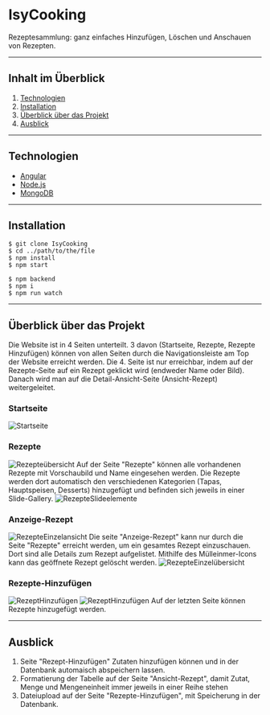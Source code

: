 # IsyCooking
Rezeptesammlung: ganz einfaches Hinzufügen, Löschen und Anschauen von Rezepten. 
***

## Inhalt im Überblick
1. [Technologien](#Technologien)
2. [Installation](#Intallation)
3. [Überblick über das Projekt](#Überblick-über-das-Projekt)
4. [Ausblick](#Ausblick)
***

## Technologien
* [Angular](https://angular.io)
* [Node.js](https://nodejs.org/en/)
* [MongoDB](https://docs.mongodb.com/)
***

## Installation
```
$ git clone IsyCooking
$ cd ../path/to/the/file
$ npm install
$ npm start

$ npm backend 
$ npm i
$ npm run watch
```
***

## Überblick über das Projekt
Die Website ist in 4 Seiten unterteilt. 3 davon (Startseite, Rezepte, Rezepte Hinzufügen)
können von allen Seiten durch die Navigationsleiste am Top der Website erreicht werden. Die 4. Seite ist nur erreichbar,
indem auf der Rezepte-Seite auf ein Rezept geklickt wird (endweder Name oder Bild). Danach wird man auf die Detail-Ansicht-Seite
(Ansicht-Rezept) weitergeleitet.

### Startseite 
![Startseite](../IsyCooking/src/assets/ReadMeImages/Startseite.PNG)

### Rezepte 
![Rezepteübersicht](../IsyCooking/src/assets/ReadMeImages/RezepteÜbersicht)
Auf der Seite "Rezepte" können alle vorhandenen Rezepte mit Vorschaubild und Name eingesehen werden.
Die Rezepte werden dort automatisch den verschiedenen Kategorien (Tapas, Hauptspeisen, Desserts) hinzugefügt 
und befinden sich jeweils in einer Slide-Gallery. 
![RezepteSlideelemente](../IsyCooking/src/assets/ReadMeImages/SlideBoxenÜbersicht)

### Anzeige-Rezept
![RezepteEinzelansicht](../IsyCooking/src/assets/ReadMeImages/RezepteEinzelansicht)
Die seite "Anzeige-Rezept" kann nur durch die Seite "Rezepte" erreicht werden, um ein gesamtes Rezept
einzuschauen. Dort sind alle Details zum Rezept aufgelistet. Mithilfe des Mülleinmer-Icons kann das geöffnete
Rezept gelöscht werden.
![RezepteEinzelübersicht](../IsyCooking/src/assets/ReadMeImages/AnleitungUndZutaten)

### Rezepte-Hinzufügen 
![RezeptHinzufügen](../IsyCooking/src/assets/ReadMeImages/RezeptHinzufügen)
![RezeptHinzufügen](../IsyCooking/src/assets/ReadMeImages/RezeptHinzufügen2)
Auf der letzten Seite können Rezepte hinzugefügt werden. 
***

## Ausblick
1. Seite "Rezept-Hinzufügen" Zutaten hinzufügen können und in der Datenbank automaisch 
abspeichern lassen.
2. Formatierung der Tabelle auf der Seite "Ansicht-Rezept", damit Zutat, Menge und Mengeneinheit
immer jeweils in einer Reihe stehen
3. Dateiupload auf der Seite "Rezepte-Hinzufügen", mit Speicherung in der Datenbank.




